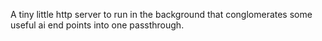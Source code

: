 A tiny little http server to run in the background that conglomerates some useful ai end points into one passthrough.
